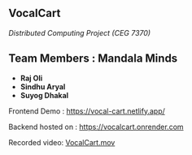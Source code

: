 ## VocalCart  
*Distributed Computing Project (CEG 7370)*  

## Team Members  :  Mandala Minds
- **Raj Oli**  
- **Sindhu Aryal**  
- **Suyog Dhakal**  

Frontend Demo : https://vocal-cart.netlify.app/

Backend hosted on : https://vocalcart.onrender.com

 Recorded video: [VocalCart.mov](https://drive.google.com/file/d/1Wh0m8AlGiXdGFgKIQp8_Wg6AIob6EHxW/view)
